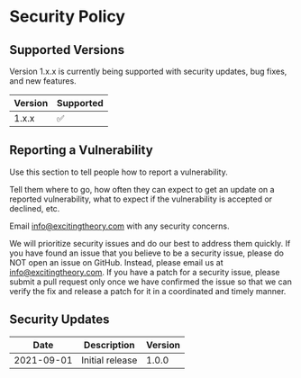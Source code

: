 # Security Policy

## Supported Versions

Version 1.x.x is currently being supported with security updates, bug fixes, and new features.

| Version | Supported          |
| ------- | ------------------ |
| 1.x.x   | :white_check_mark: |

## Reporting a Vulnerability

Use this section to tell people how to report a vulnerability.

Tell them where to go, how often they can expect to get an update on a
reported vulnerability, what to expect if the vulnerability is accepted or
declined, etc.

Email [info@excitingtheory.com](mailto:info@excitingtheory.com) with any security concerns.

We will prioritize security issues and do our best to address them quickly. If you have found an issue that you believe to be a security issue, please do NOT open an issue on GitHub. Instead, please email us at [info@excitingtheory.com](mailto:info@excitingtheory.com).
If you have a patch for a security issue, please submit a pull request only once we have confirmed the issue so that we can verify the fix and release a patch for it in a coordinated and timely manner.

## Security Updates

| Date | Description | Version |
| ------- | ------------------ | ------- |
| 2021-09-01 | Initial release | 1.0.0 |

